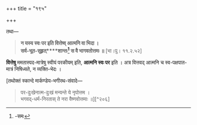 +++
title = "१९५"

+++

तथा—


> **न यस्य स्वः पर इति वित्तेष्व् आत्मनि वा भिदा ।**  
> **सर्व-भूत-सुहृत्****शान्तः[^२०५] स वै भागवतोत्तमः ॥** [भा।पु। ११.२.५२]

[^२०५]:
    -समः 


**वित्तेषु** ममतास्पद-मात्रेषु स्वीयं परकीयम् इति, **आत्मनि स्वः पर** इति । अत्र वित्तवद् आत्मनि च स्व-पक्षपात-मात्रं निषिध्यते, न व्यक्ति-भेदः । 

[तथोक्तं स्कान्दे मार्कण्डेय-भगीरथ-संवादे—


> पर-दुःखेनात्म-दुःखं मन्यन्ते ये नृपोत्तम ।  
> भगवद्-धर्म-निरतास् ते नरा वैष्णवोत्तमाः ॥][^२०६]
